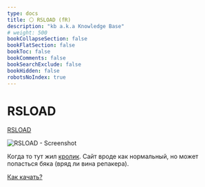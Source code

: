 ```yaml
---
type: docs
title: ⚪️ RSLOAD (fR)
description: "kb a.k.a Knowledge Base"
# weight: 500
bookCollapseSection: false
bookFlatSection: false
bookToc: false
bookComments: false
bookSearchExclude: false
bookHidden: false
robotsNoIndex: true
---
```


# RSLOAD

[RSLOAD](https://rsload.net/?nt)

![RSLOAD - Screenshot](@img/rsload-screenshot.avif)

Когда то тут жил [кролик](../repack.me). Сайт вроде как нормальный, но может попасться бяка (вряд ли вина репакера).

[Как качать?](https://rsload.net/kak-skachivat-fayly-s-sayta.html?nt)
